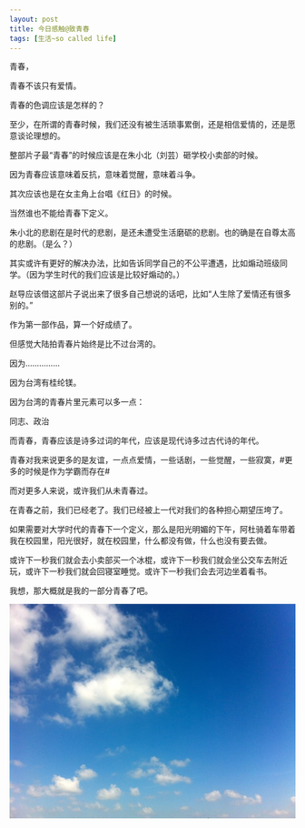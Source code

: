 ```yaml
---
layout: post
title: 今日感触@致青春
tags: [生活~so called life]
---
```



青春，

青春不该只有爱情。

青春的色调应该是怎样的？

至少，在所谓的青春时候，我们还没有被生活琐事累倒，还是相信爱情的，还是愿意谈论理想的。

整部片子最“青春”的时候应该是在朱小北（刘芸）砸学校小卖部的时候。

因为青春应该意味着反抗，意味着觉醒，意味着斗争。

其次应该也是在女主角上台唱《红日》的时候。

当然谁也不能给青春下定义。

朱小北的悲剧在是时代的悲剧，是还未遭受生活磨砺的悲剧。也的确是在自尊太高的悲剧。（是么？）

其实或许有更好的解决办法，比如告诉同学自己的不公平遭遇，比如煽动班级同学。（因为学生时代的我们应该是比较好煽动的。）

赵导应该借这部片子说出来了很多自己想说的话吧，比如“人生除了爱情还有很多别的。”

作为第一部作品，算一个好成绩了。

但感觉大陆拍青春片始终是比不过台湾的。

因为……………

因为台湾有桂纶镁。

因为台湾的青春片里元素可以多一点：

同志、政治

而青春，青春应该是诗多过词的年代，应该是现代诗多过古代诗的年代。

青春对我来说更多的是友谊，一点点爱情，一些话剧，一些觉醒，一些寂寞，#更多的时候是作为学霸而存在#

而对更多人来说，或许我们从未青春过。

在青春之前，我们已经老了。我们已经被上一代对我们的各种担心期望压垮了。

如果需要对大学时代的青春下一个定义，那么是阳光明媚的下午，阿杜骑着车带着我在校园里，阳光很好，就在校园里，什么都没有做，什么也没有要去做。

或许下一秒我们就会去小卖部买一个冰棍，或许下一秒我们就会坐公交车去附近玩，或许下一秒我们就会回寝室睡觉。或许下一秒我们会去河边坐着看书。

我想，那大概就是我的一部分青春了吧。

![](../assets/figures/blue_sky.jpeg)
